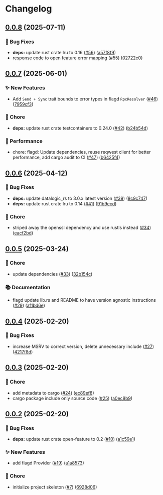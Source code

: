 # Changelog

## [0.0.8](https://github.com/open-feature/rust-sdk-contrib/compare/open-feature-flagd-v0.0.7...open-feature-flagd-v0.0.8) (2025-07-11)


### 🐛 Bug Fixes

* **deps:** update rust crate lru to 0.16 ([#56](https://github.com/open-feature/rust-sdk-contrib/issues/56)) ([a57f8f9](https://github.com/open-feature/rust-sdk-contrib/commit/a57f8f908a6102a09a2dcb5f56c799c9744c6696))
* response code to open feature error mapping ([#55](https://github.com/open-feature/rust-sdk-contrib/issues/55)) ([02722c0](https://github.com/open-feature/rust-sdk-contrib/commit/02722c064dd90442bcf43308ccc4b4ccc8ce43a1))

## [0.0.7](https://github.com/open-feature/rust-sdk-contrib/compare/open-feature-flagd-v0.0.6...open-feature-flagd-v0.0.7) (2025-06-01)


### ✨ New Features

* Add `Send + Sync` trait bounds to error types in flagd `RpcResolver` ([#46](https://github.com/open-feature/rust-sdk-contrib/issues/46)) ([7959cf3](https://github.com/open-feature/rust-sdk-contrib/commit/7959cf35e73722c0d53834729a0beab8a8d3d046))


### 🧹 Chore

* **deps:** update rust crate testcontainers to 0.24.0 ([#42](https://github.com/open-feature/rust-sdk-contrib/issues/42)) ([b24b54d](https://github.com/open-feature/rust-sdk-contrib/commit/b24b54d9c112205c2f41264b51836c2d428594b6))


### 🚀 Performance

* chore: flagd: Update dependencies, reuse reqwest client for better performance, add cargo audit to CI ([#47](https://github.com/open-feature/rust-sdk-contrib/issues/47)) ([b6425f4](https://github.com/open-feature/rust-sdk-contrib/commit/b6425f447bb8e91abaa1ab35cf16a89437d62f47))

## [0.0.6](https://github.com/open-feature/rust-sdk-contrib/compare/open-feature-flagd-v0.0.5...open-feature-flagd-v0.0.6) (2025-04-12)


### 🐛 Bug Fixes

* **deps:** update datalogic_rs to 3.0.x latest version ([#39](https://github.com/open-feature/rust-sdk-contrib/issues/39)) ([8c9c747](https://github.com/open-feature/rust-sdk-contrib/commit/8c9c747cd1fcb5a64155433f0c653d7f1d19daa7))
* **deps:** update rust crate lru to 0.14 ([#41](https://github.com/open-feature/rust-sdk-contrib/issues/41)) ([91b9ecd](https://github.com/open-feature/rust-sdk-contrib/commit/91b9ecd9cbdf3bf04957882e217488f4427069e9))


### 🧹 Chore

* striped away the openssl dependency and use rustls instead ([#34](https://github.com/open-feature/rust-sdk-contrib/issues/34)) ([eacf2bd](https://github.com/open-feature/rust-sdk-contrib/commit/eacf2bdc3a3deaf43fb8f086288b527451d3e3c8))

## [0.0.5](https://github.com/open-feature/rust-sdk-contrib/compare/open-feature-flagd-v0.0.4...open-feature-flagd-v0.0.5) (2025-03-24)


### 🧹 Chore

* update dependencies ([#33](https://github.com/open-feature/rust-sdk-contrib/issues/33)) ([32b154c](https://github.com/open-feature/rust-sdk-contrib/commit/32b154c5f6da711d850102baaac6686a18f623be))


### 📚 Documentation

* flagd update lib.rs and README to have version agnostic instructions ([#29](https://github.com/open-feature/rust-sdk-contrib/issues/29)) ([af1bd6e](https://github.com/open-feature/rust-sdk-contrib/commit/af1bd6eda1a0b70d85dcf64ba9d29003d4169235))

## [0.0.4](https://github.com/open-feature/rust-sdk-contrib/compare/open-feature-flagd-v0.0.3...open-feature-flagd-v0.0.4) (2025-02-20)


### 🐛 Bug Fixes

* increase MSRV to correct version, delete unnecessary include ([#27](https://github.com/open-feature/rust-sdk-contrib/issues/27)) ([4217f8d](https://github.com/open-feature/rust-sdk-contrib/commit/4217f8d88a3208edc08cf04929fc362f627a97fe))

## [0.0.3](https://github.com/open-feature/rust-sdk-contrib/compare/open-feature-flagd-v0.0.2...open-feature-flagd-v0.0.3) (2025-02-20)


### 🧹 Chore

* add metadata to cargo ([#24](https://github.com/open-feature/rust-sdk-contrib/issues/24)) ([ec89ef8](https://github.com/open-feature/rust-sdk-contrib/commit/ec89ef8471482bb8164beb343d0e4297127b17b3))
* cargo package include only source code ([#25](https://github.com/open-feature/rust-sdk-contrib/issues/25)) ([a0ec8b9](https://github.com/open-feature/rust-sdk-contrib/commit/a0ec8b93460d01a1a65acd452cb9518b261b3069))

## [0.0.2](https://github.com/open-feature/rust-sdk-contrib/compare/open-feature-flagd-v0.0.1...open-feature-flagd-v0.0.2) (2025-02-20)


### 🐛 Bug Fixes

* **deps:** update rust crate open-feature to 0.2 ([#10](https://github.com/open-feature/rust-sdk-contrib/issues/10)) ([a1c59e1](https://github.com/open-feature/rust-sdk-contrib/commit/a1c59e1de6c4d25b1f13b891acde9569c045b20d))


### ✨ New Features

* add flagd Provider ([#19](https://github.com/open-feature/rust-sdk-contrib/issues/19)) ([a1a8573](https://github.com/open-feature/rust-sdk-contrib/commit/a1a857302e3af47d508866b92976c12d6641ab8f))


### 🧹 Chore

* initialize project skeleton ([#7](https://github.com/open-feature/rust-sdk-contrib/issues/7)) ([6928d06](https://github.com/open-feature/rust-sdk-contrib/commit/6928d062c2b7c2c1f15d9de2fe0ff94e9bab83ec))
